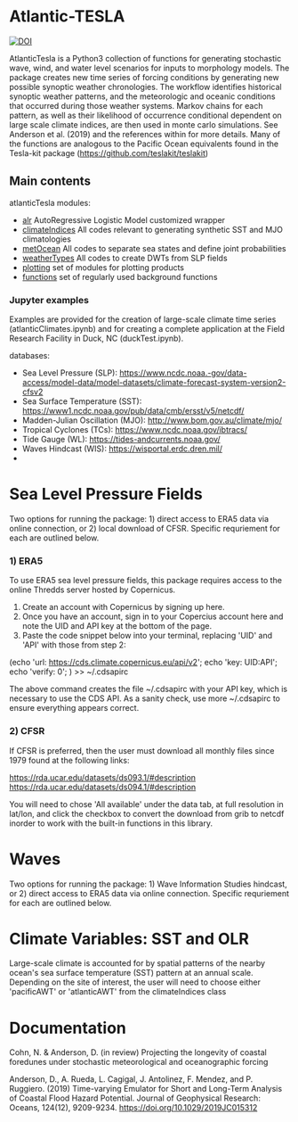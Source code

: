 # Atlantic-TESLA

[![DOI](https://zenodo.org/badge/855310111.svg)](https://zenodo.org/doi/10.5281/zenodo.13743015)

AtlanticTesla is a Python3 collection of functions for generating stochastic wave, wind, and water level scenarios for inputs to morphology models.
The package creates new time series of forcing conditions by generating new possible synoptic weather chronologies. 
The workflow identifies historical synoptic weather patterns, and the meteorologic and oceanic conditions that occurred during those weather systems.
Markov chains for each pattern, as well as their likelihood of occurrence conditional dependent on large scale climate indices, are then used in monte carlo simulations.
See Anderson et al. (2019) and the references within for more details. Many of the functions are analogous to the Pacific Ocean equivalents found in 
the Tesla-kit package (https://github.com/teslakit/teslakit)

## Main contents

atlanticTesla modules:

- [alr](./alr.py) AutoRegressive Logistic Model customized wrapper
- [climateIndices](./climateIndices.py) All codes relevant to generating synthetic SST and MJO climatologies
- [metOcean](./metOcean.py) All codes to separate sea states and define joint probabilities
- [weatherTypes](./weatherTypes.py) All codes to create DWTs from SLP fields
- [plotting](./teslakit/plotting/) set of modules for plotting products
- [functions](./functions.py) set of regularly used background functions

### Jupyter examples 

Examples are provided for the creation of large-scale climate time series (atlanticClimates.ipynb) and for creating a complete application at the Field Research
Facility in Duck, NC (duckTest.ipynb).


databases:
- Sea Level Pressure (SLP): https://www.ncdc.noaa.-gov/data-access/model-data/model-datasets/climate-forecast-system-version2-cfsv2
- Sea Surface Temperature (SST): https://www1.ncdc.noaa.gov/pub/data/cmb/ersst/v5/netcdf/
- Madden-Julian Oscillation (MJO): http://www.bom.gov.au/climate/mjo/ 
- Tropical Cyclones (TCs): https://www.ncdc.noaa.gov/ibtracs/
- Tide Gauge (WL): https://tides-andcurrents.noaa.gov/
- Waves Hindcast (WIS): https://wisportal.erdc.dren.mil/
- 
# Sea Level Pressure Fields
Two options for running the package: 1) direct access to ERA5 data via online connection, or 2) local download of CFSR. Specific requriement for each are outlined below.

### 1) ERA5
To use ERA5 sea level pressure fields, this package requires access to the online Thredds server hosted by Copernicus.

1. Create an account with Copernicus by signing up here.
2. Once you have an account, sign in to your Copercius account here and note the UID and API key at the bottom of the page.
3. Paste the code snippet below into your terminal, replacing 'UID' and 'API' with those from step 2:

(echo 'url: https://cds.climate.copernicus.eu/api/v2';
  echo 'key: UID:API';
  echo 'verify: 0';
   ) >> ~/.cdsapirc

The above command creates the file ~/.cdsapirc with your API key, which is necessary to use the CDS API. As a sanity check, use more ~/.cdsapirc to ensure everything appears correct.

### 2) CFSR
If CFSR is preferred, then the user must download all monthly files since 1979 found at the following links:

https://rda.ucar.edu/datasets/ds093.1/#description
https://rda.ucar.edu/datasets/ds094.1/#description

You will need to chose 'All available' under the data tab, at full resolution in lat/lon, and click the checkbox to convert the download from grib to netcdf inorder to work with the built-in functions in this library.

# Waves
Two options for running the package: 1) Wave Information Studies hindcast, or 2) direct access to ERA5 data via online connection. Specific requriement for each are outlined below.

# Climate Variables: SST and OLR
Large-scale climate is accounted for by spatial patterns of the nearby ocean's sea surface temperature (SST) pattern at an annual scale. Depending on the site of interest, the user will need to choose either 'pacificAWT' or 'atlanticAWT' from the climateIndices class


# Documentation
Cohn, N. & Anderson, D. (in review) Projecting the longevity of coastal foredunes under stochastic meteorological and oceanographic forcing

Anderson, D., A. Rueda, L. Cagigal, J. Antolinez, F. Mendez, and P. Ruggiero. (2019) Time-varying Emulator for Short and Long-Term Analysis of Coastal Flood Hazard Potential. Journal of Geophysical Research: Oceans, 124(12), 9209-9234. https://doi.org/10.1029/2019JC015312